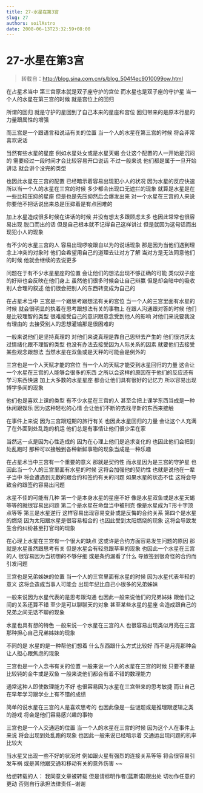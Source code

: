 ```yaml
---
title: 27-水星在第3宫
slug: 27
authors: soilAstro
date: 2008-06-13T23:32:59+08:00
---
```

# 27-水星在第3宫

> 转载自：http://blog.sina.com.cn/s/blog_504f4ec9010099ow.html

在占星术当中
第三宫原本就是双子座守护的宫位
而水星也是双子座的守护星
当一个人的水星在第三宫的时候
就是宫位上的回归


所谓的回归
就是守护的星回到了自己本来的星座和宫位
回归带来的是原本行星的力量跟属性的增强


而三宫是一个跟语言和说话有关的位置
当一个人的水星在第三宫的时候
将会非常喜欢说话


当然有些水星的星座
例如水星处女或是水星天蝎
会让这个配置的人一开始是沉闷的
需要经过一段时间才会比较容易开口说话
不过一般来说
他们都是属于一旦开始讲话
就会讲个没完的类型


也因此水星在三宫的配置
已经暗示着容易出现犯小人的状况
因为水星的反应快速
所以当一个人的水星在三宫的时候
多少都会出现口无遮拦的现象
就算是水星是在一些比较压抑的星座
但是也是先压抑然后会爆发出来
对一个水星在三宫的人来说
你要他不把话说出来总是压抑着是有点困难的


加上水星造成很多时候在讲话的时候
并没有想太多跟顾虑太多
也因此常常也很容易出现
脱口而出的话
但是自己根本就不记得自己这样讲过
但是就因为这句话而出现犯小人的现象


有不少的水星三宫的人
容易出现啰唆跟自以为的说话现象
那是因为当他们遇到理念上冲突的对象时
他们会希望用自己的道理去让对方了解
当对方是无法同意他们的时候
他就会继续的去说更多


问题在于有不少水星星座的位置
会让他们的想法出现不够正确的可能
类似双子座的好辩也会反映在他们身上
虽然他们很多时候会让自己辩赢
但是却会暗中的吸收别人合理的叙述
他们很会把别人的东西转变成为自己的


在占星术当中
三宫是一个跟思考跟想法有关的宫位
当一个人的三宫里面有水星的时候
就会很明显的执着在思考跟想法有关的事物上
在跟人沟通跟对答的时候
他们是比较理智的类型
很难接受自己的意识跟意念受到他人的影响
对他们来说要我没有理由的
去接受别人的思想灌输那是很困难的


一般来说他们是坚持真理的
对他们来说真理是靠自己思辩去产生的
他们很讨厌太过情绪化跟不理智的类型
也没有办法去接受因为人际关系的因素
就要他们去接受某些观念跟想法
当然水星在双鱼或是天秤的可能会是例外的


三宫也是一个人天赋才能的宫位
当一个人的天赋才能受到水星回归的力量
这会让一个水星在三宫的人能够会很多的东西
之所以会这样的原因在于他们的反应还有学习东西快速
加上大多数的水星星座
都会让他们具有很好的记忆力
所以容易出现博学多闻的现象


他们也是喜欢上课的类型
有不少水星在三宫的人
甚至会把上课学东西当成是一种休闲跟娱乐
因为这种轻松的心情
会让他们不断的去找寻新的东西来接触


在事件上来说
因为三宫跟短期的旅行有关
也因此水星回归的力量
会让这个人充满了在外面到处乱跑的机运
他们总是有事情让他们很少呆在家


当然这一点是因为心性造成的
因为在心理上他们是追求变化的
也因此他们会把到处乱跑时
那种可以接触到各种新鲜事物的现象当成是一种乐趣


在占星术当中三宫有一个重要的意义
那就是契约性
而水星因为是三宫的守护星
也因此当一个人的三宫里面有水星的时候
这将会加强他的契约性
也就是说他在一辈子当中
将会遭遇到无数的跟合约和签约有关的问题
如果水星的状态不佳
这将会导致合约跟签约容易出问题


水星不佳的可能有几种
第一个是本身水星的星座不好
像是水星双鱼或是水星天蝎等等的就很容易出问题
第二个是水星在命盘当中被刑克
像是水星成为T形十字顶点等等
第三是水星逆行
这样容易出现容易变卦或是反悔的合约关系
第四个是水星的燃烧
因为太阳跟水星是很容易相合的
也因此受到太阳燃烧的现象
这将会导致发生合约纠纷甚至打官司的现象


在心理上水星在三宫有一个很大的缺点
这或许是合约方面容易发生问题的原因
那就是水星虽然跟思考有关
但是水星会有轻忽跟草率的现象
也因此一个水星在三宫的人
很容易因为当初想的不够仔细
或是条约漏看了什么
导致签到很奇怪的合约而引发问题


三宫也是兄弟姊妹的位置
当一个人的三宫里面有水星的时候
因为水星代表年轻的意义
这将会造成当事人可能会
出现年纪比自己小很多的兄弟姊妹


一般来说因为水星代表的是思考跟沟通
也因此一般来说他们的兄弟姊妹
跟他们之间的关系还算不错
至少是可以聊聊天的对象
甚至某些水星的星座
会造成跟自己的兄弟之间无话不聊的现象


水星也具有想的特色
一般来说一个水星在三宫的人
也很容易出现类似月亮在三宫
那种担心自己兄弟姊妹的现象


不同的是
水星的是一种帮他们想着
什么东西跟什么方式比较好
而不是月亮那种会让人担心跟焦虑的现象


三宫也是一个人念书有关的位置
一般来说一个人的水星在三宫的时候
只要不要是比较钝的金牛或是双鱼
一般来说他们都会有着不错的数理能力


通常这种人即使数理能力不好
也很容易因为水星在三宫带来的思考敏捷
而让自己在早年学习跟学业上有不错的成绩


简单的说水星在三宫的人是喜欢思考的
也因此像是一些谜题或是推理跟逻辑之类的游戏
将会是他们容易感兴趣的事物


三宫也是一个人交通运的位置
当一个人的水星在三宫的时候
因为这个人在事件上来说
将会出现到处乱跑的现象
也因此一般来说已经暗示着
交通运出现问题的机率比较大


当水星又出现一些不好的状况时
例如跟火星有强烈的连接关系等等
将会很容易引发车祸
或是其他跟交通和移动有关的意外伤害
~~


给想转载的人：
我同意文章被转载
但是请标明作者(蓝斯诺)跟出处
切勿作任意的更动
否则自行承担法律责任~谢谢


 


  